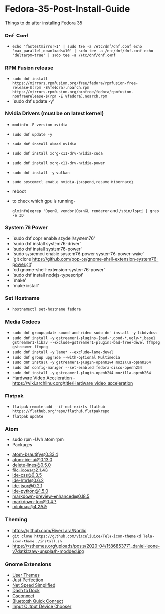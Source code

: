 # Fedora-35-Post-Install-Guide
Things to do after installing Fedora 35
### Dnf-Conf

* `echo 'fastestmirror=1' | sudo tee -a /etc/dnf/dnf.conf echo 'max_parallel_downloads=10' | sudo tee -a /etc/dnf/dnf.conf echo 'deltarpm=true' | sudo tee -a /etc/dnf/dnf.conf`

### RPM Fusion release

* `sudo dnf install https://mirrors.rpmfusion.org/free/fedora/rpmfusion-free-release-$(rpm -E%fedora).noarch.rpm https://mirrors.rpmfusion.org/nonfree/fedora/rpmfusion-nonfreerelease-$(rpm -E %fedora).noarch.rpm`
* `sudo dnf update -y'


### Nvidia Drivers (must be on latest kernel)

* `modinfo -F version nvidia`
* `sudo dnf update -y`
* `sudo dnf install akmod-nvidia`
* `sudo dnf install xorg-x11-drv-nvidia-cuda`
* `sudo dnf install xorg-x11-drv-nvidia-power`
* `sudo dnf install -y vulkan`
* `sudo systemctl enable nvidia-{suspend,resume,hibernate}`
* reboot
* to check which gpu is running-

  `glxinfo|egrep "OpenGL vendor|OpenGL renderer`
   and
   `/sbin/lspci | grep -e 3D`

### System 76 Power

* `sudo dnf copr enable szydell/system76'
* `sudo dnf install system76-driver'
* `sudo dnf install system76-power'
* `sudo systemctl enable system76-power system76-power-wake'
* `git clone https://github.com/pop-os/gnome-shell-extension-system76-power.git'
* `cd gnome-shell-extension-system76-power'
* `sudo dnf install nodejs-typescript'
* `make'
* `make install'

### Set Hostname

* `hostnamectl set-hostname fedora`


### Media Codecs

* `sudo dnf groupupdate sound-and-video sudo dnf install -y libdvdcss`
* `sudo dnf install -y gstreamer1-plugins-{bad-*,good-*,ugly-*,base} gstreamer1-libav --exclude=gstreamer1-plugins-bad-free-devel ffmpeg gstreamer-ffmpeg `
* `sudo dnf install -y lame* --exclude=lame-devel `
* `sudo dnf group upgrade --with-optional Multimedia`
* `sudo dnf install -y gstreamer1-plugin-openh264 mozilla-openh264`
* `sudo dnf config-manager --set-enabled fedora-cisco-openh264`
* `sudo dnf install -y gstreamer1-plugin-openh264 mozilla-openh264`
* Hardware Video Acceleration - https://wiki.archlinux.org/title/Hardware_video_acceleration

### Flatpak

* `flatpak remote-add --if-not-exists flathub https://flathub.org/repo/flathub.flatpakrepo`
* `flatpak update`

### Atom

* sudo rpm -Uvh atom.rpm
* Packages
- atom-beautify@0.33.4
- atom-ide-ui@0.13.0
- delete-lines@0.5.0
- file-icons@2.1.43
- ide-css@0.3.5
- ide-html@0.6.2
- ide-json@0.2.1
- ide-python@1.5.0
- markdown-preview-enhanced@0.18.5
- markdown-toc@0.4.2
- minimap@4.29.9

### Theming

* https://github.com/EliverLara/Nordic
* `git clone https://github.com/vinceliuice/Tela-icon-theme`
  `cd Tela-icon-theme`
  `./install.sh`
* https://vsthemes.org/uploads/posts/2020-04/1586853771_daniel-leone-v7datklzzaw-unsplash-modded.jpg

### Gnome Extensions

* [User Themes](https://extensions.gnome.org/extension/19/user-themes/)
* [Just Perfection](https://extensions.gnome.org/extension/3843/just-perfection/)
* [Net Speed Simplified](https://extensions.gnome.org/extension/3724/net-speed-simplified/)
* [Dash to Dock](https://extensions.gnome.org/extension/307/dash-to-dock/)
* [Gsconnect](https://extensions.gnome.org/extension/1319/gsconnect/)
* [Bluetooth Quick Connect](https://extensions.gnome.org/extension/1401/bluetooth-quick-connect/)
* [Input Output Device Chooser](https://github.com/mmalafaia/gse-sound-output-device-chooser/tree/patch-1)

